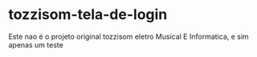 # tozzisom-tela-de-login

Este nao é o projeto original tozzisom eletro Musical E Informatica, e sim apenas um teste 